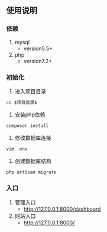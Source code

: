 ## 使用说明

### 依赖

1. mysql
    - version5.5+
1. php
    - version7.2+


### 初始化

1. 进入项目目录
``` bash
cd $项目目录$
```

1. 安装php依赖
```bash
composer install
```

1. 修改数据库连接
``` bash
vim .env
```

1. 创建数据库结构
``` bash
php artisan migrate
```

### 入口

1. 管理入口
    - http://127.0.0.1:8000/dashboard
1. 网站入口
    - http://127.0.0.1:8000/